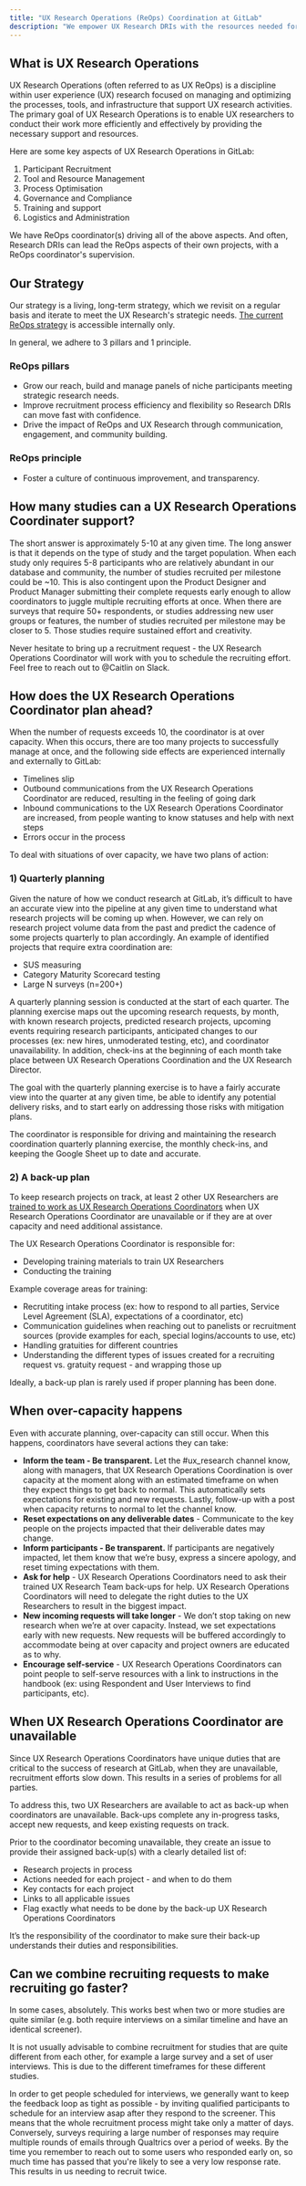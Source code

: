 ```yaml
---
title: "UX Research Operations (ReOps) Coordination at GitLab"
description: "We empower UX Research DRIs with the resources needed for efficient and high-quality research, enabling researchers to focus on generating insights that drive exceptional user experiences and product innovation."
---
```


## What is UX Research Operations

UX Research Operations (often referred to as UX ReOps) is a discipline within user experience (UX) research focused on managing and optimizing the processes, tools, and infrastructure that support UX research activities. The primary goal of UX Research Operations is to enable UX researchers to conduct their work more efficiently and effectively by providing the necessary support and resources.

Here are some key aspects of UX Research Operations in GitLab:

1. Participant Recruitment
1. Tool and Resource Management
1. Process Optimisation
1. Governance and Compliance
1. Training and support
1. Logistics and Administration

We have ReOps coordinator(s) driving all of the above aspects. And often, Research DRIs can lead the ReOps aspects of their own projects, with a ReOps coordinator's supervision.

## Our Strategy

Our strategy is a living, long-term strategy, which we revisit on a regular basis and iterate to meet the UX Research's strategic needs. [The current ReOps strategy](https://docs.google.com/document/d/1g3_k-HNcoOQ_q0ymNd2mUz-9ytQ-qemDmv0l8PUDUVM/edit#heading=h.9j3bilag0pmg) is accessible internally only.

In general, we adhere to 3 pillars and 1 principle.

### ReOps pillars
* Grow our reach, build and manage panels of niche participants meeting strategic research needs.
* Improve recruitment process efficiency and flexibility so Research DRIs can move fast with confidence.
* Drive the impact of ReOps and UX Research through communication, engagement, and community building.

### ReOps principle
* Foster a culture of continuous improvement, and transparency.

## How many studies can a UX Research Operations Coordinater support?

The short answer is approximately 5-10 at any given time. The long answer is that it depends on the type of study and the target population. When each study only requires 5-8 participants who are relatively abundant in our database and community, the number of studies recruited per milestone could be ~10. This is also contingent upon the Product Designer and Product Manager submitting their complete requests early enough to allow coordinators to juggle multiple recruiting efforts at once. When there are surveys that require 50+ respondents, or studies addressing new user groups or features, the number of studies recruited per milestone may be closer to 5. Those studies require sustained effort and creativity.

Never hesitate to bring up a recruitment request - the UX Research Operations Coordinator will work with you to schedule the recruiting effort. Feel free to reach out to @Caitlin on Slack.

## How does the UX Research Operations Coordinator plan ahead?

When the number of requests exceeds 10, the coordinator is at over capacity.  When this occurs, there are too many projects to successfully manage at once, and the following side effects are experienced internally and externally to GitLab:

- Timelines slip
- Outbound communications from the UX Research Operations Coordinator are reduced, resulting in the feeling of going dark
- Inbound communications to the UX Research Operations Coordinator are increased, from people wanting to know statuses and help with next steps
- Errors occur in the process

To deal with situations of over capacity, we have two plans of action:

### 1) Quarterly planning

Given the nature of how we conduct research at GitLab, it’s difficult to have an accurate view into the pipeline at any given time to understand what research projects will be coming up when.  However, we can rely on research project volume data from the past and predict the cadence of some projects quarterly to plan accordingly.  An example of identified projects that require extra coordination are:

- SUS measuring
- Category Maturity Scorecard testing
- Large N surveys (n=200+)

A quarterly planning session is conducted at the start of each quarter.  The planning exercise maps out the upcoming research requests, by month, with known research projects, predicted research projects, upcoming events requiring research participants, anticipated changes to our processes (ex: new hires, unmoderated testing, etc), and coordinator unavailability.  In addition, check-ins at the beginning of each month take place between UX Research Operations Coordination and the UX Research Director.

The goal with the quarterly planning exercise is to have a fairly accurate view into the quarter at any given time, be able to identify any potential delivery risks, and to start early on addressing those risks with mitigation plans.

The coordinator is responsible for driving and maintaining the research coordination quarterly planning exercise, the monthly check-ins, and keeping the Google Sheet up to date and accurate.

### 2) A back-up plan

To keep research projects on track, at least 2 other UX Researchers are [trained to work as UX Research Operations Coordinators](/handbook/product/ux/ux-research-coordination/research-coordinator-fill-in/) when UX Research Operations Coordinator are unavailable or if they are at over capacity and need additional assistance.

The UX Research Operations Coordinator is responsible for:

- Developing training materials to train UX Researchers
- Conducting the training

Example coverage areas for training:

- Recrutiting intake process (ex: how to respond to all parties, Service Level Agreement (SLA), expectations of a coordinator, etc)
- Communication guidelines when reaching out to panelists or recruitment sources (provide examples for each, special logins/accounts to use, etc)
- Handling gratuities for different countries
- Understanding the different types of issues created for a recruiting request vs. gratuity request - and wrapping those up

Ideally, a back-up plan is rarely used if proper planning has been done.

## When over-capacity happens

Even with accurate planning, over-capacity can still occur.  When this happens, coordinators have several actions they can take:

- **Inform the team - Be transparent.**  Let the #ux_research channel know, along with managers, that UX Research Operations Coordination is over capacity at the moment along with an estimated timeframe on when they expect things to get back to normal. This automatically sets expectations for existing and new requests.  Lastly, follow-up with a post when capacity returns to normal to let the channel know.
- **Reset expectations on any deliverable dates** - Communicate to the key people on the projects impacted that their deliverable dates may change.
- **Inform participants - Be transparent.**  If participants are negatively impacted, let them know that we’re busy, express a sincere apology, and reset timing expectations with them.
- **Ask for help** - UX Research Operations Coordinators need to ask their trained UX Research Team back-ups for help. UX Research Operations Coordinators will need to delegate the right duties to the UX Researchers to result in the biggest impact.
- **New incoming requests will take longer** - We don’t stop taking on new research when we’re at over capacity.  Instead, we set expectations early with new requests.  New requests will be buffered accordingly to accommodate being at over capacity and project owners are educated as to why.
- **Encourage self-service** - UX Research Operations Coordinators can point people to self-serve resources with a link to instructions in the handbook (ex: using Respondent and User Interviews to find participants, etc).

## When UX Research Operations Coordinator are unavailable

Since UX Research Operations Coordinators have unique duties that are critical to the success of research at GitLab, when they are unavailable, recruitment efforts slow down.  This results in a series of problems for all parties.

To address this, two UX Researchers are available to act as back-up when coordinators are unavailable.  Back-ups complete any in-progress tasks, accept new requests, and keep existing requests on track.

Prior to the coordinator becoming unavailable, they create an issue to provide their assigned back-up(s) with a clearly detailed list of:

- Research projects in process
- Actions needed for each project - and when to do them
- Key contacts for each project
- Links to all applicable issues
- Flag exactly what needs to be done by the back-up UX Research Operations Coordinators

It’s the responsibility of the coordinator to make sure their back-up understands their duties and responsibilities.

## Can we combine recruiting requests to make recruiting go faster?

In some cases, absolutely. This works best when two or more studies are quite similar (e.g. both require interviews on a similar timeline and have an identical screener).

It is not usually advisable to combine recruitment for studies that are quite different from each other, for example a large survey and a set of user interviews. This is due to the different timeframes for these different studies.

In order to get people scheduled for interviews, we generally want to keep the feedback loop as tight as possible - by inviting qualified participants to schedule for an interview asap after they respond to the screener. This means that the whole recruitment process might take only a matter of days. Conversely, surveys requiring a large number of responses may require multiple rounds of emails through Qualtrics over a period of weeks. By the time you remember to reach out to some users who responded early on, so much time has passed that you're likely to see a very low response rate. This results in us needing to recruit twice.
